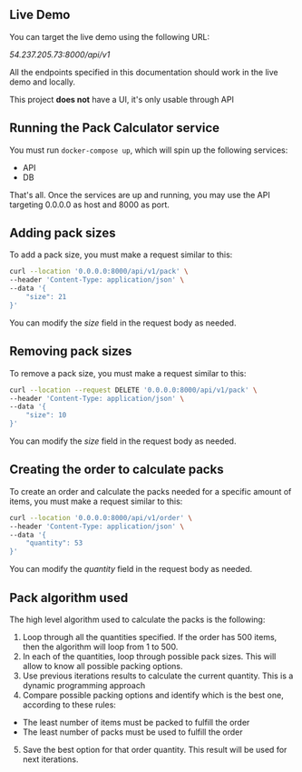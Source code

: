 ## Live Demo

You can target the live demo using the following URL:

*54.237.205.73:8000/api/v1*

All the endpoints specified in this documentation should work in the live demo and locally.

This project **does not** have a UI, it's only usable through API

## Running the Pack Calculator service
You must run `docker-compose up`, which will spin up the following services:
- API
- DB

That's all. Once the services are up and running, you may use the API targeting 0.0.0.0 as host and 8000 as port.

## Adding pack sizes

To add a pack size, you must make a request similar to this:

```bash
curl --location '0.0.0.0:8000/api/v1/pack' \
--header 'Content-Type: application/json' \
--data '{
    "size": 21
}'
```

You can modify the *size* field in the request body as needed.

## Removing pack sizes

To remove a pack size, you must make a request similar to this:

```bash
curl --location --request DELETE '0.0.0.0:8000/api/v1/pack' \
--header 'Content-Type: application/json' \
--data '{
    "size": 10
}'
```

You can modify the *size* field in the request body as needed.

## Creating the order to calculate packs

To create an order and calculate the packs needed for a specific amount of items, you must make a request similar to this:

```bash
curl --location '0.0.0.0:8000/api/v1/order' \
--header 'Content-Type: application/json' \
--data '{
    "quantity": 53
}'
```

You can modify the *quantity* field in the request body as needed.

## Pack algorithm used

The high level algorithm used to calculate the packs is the following:

1. Loop through all the quantities specified. If the order has 500 items, then the algorithm will loop from 1 to 500.
2. In each of the quantities, loop through possible pack sizes. This will allow to know all possible packing options.
3. Use previous iterations results to calculate the current quantity. This is a dynamic programming approach
4. Compare possible packing options and identify which is the best one, according to these rules:
- The least number of items must be packed to fulfill the order
- The least number of packs must be used to fulfill the order
5. Save the best option for that order quantity. This result will be used for next iterations.

